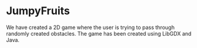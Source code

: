 # JumpyFruits
We have created a 2D game where the user is trying to pass through randomly created obstacles. The game has been created using LibGDX and Java.
